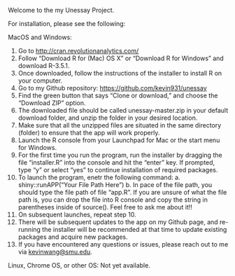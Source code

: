 Welcome to the my Unessay Project.

For installation, please see the following: 

MacOS and Windows:

1.	Go to http://cran.revolutionanalytics.com/
2.	Follow “Download R for (Mac) OS X” or “Download R for Windows” and download R-3.5.1.
3.	Once downloaded, follow the instructions of the installer to install R on your computer.
4.	Go to my Github repository: https://github.com/kevin931/unessay
5.	Find the green button that says “Clone or download,” and choose the “Download ZIP” option. 
6.	The downloaded file should be called unessay-master.zip in your default download folder, and unzip the folder in your desired location.
7.	Make sure that all the unzipped files are situated in the same directory (folder) to ensure that the app will work properly.
8.	Launch the R console from your Launchpad for Mac or the start menu for Windows.
9.	For the first time you run the program, run the installer by dragging the file “installer.R” into the console and hit the “enter” key. If prompted, type “y” or select “yes” to continue installation of required packages.
10.	To launch the program, enetr the following command: 
a.	shiny::runAPP(“Your File Path Here”) 
b.	In pace of the file path, you should type the file path of file “app.R”. If you are unsure of what the file path is, you can drop the file into R console and copy the string in parentheses inside of source(). Feel free to ask me about it!!
11.	On subsequent launches, repeat step 10. 
12.	There will be subsequent updates to the app on my Github page, and re-running the installer will be recommended at that time to update existing packages and acquire new packages. 
13.	If you have encountered any questions or issues, please reach out to me via kevinwang@smu.edu. 
 

Linux, Chrome OS, or other OS: Not yet available.
